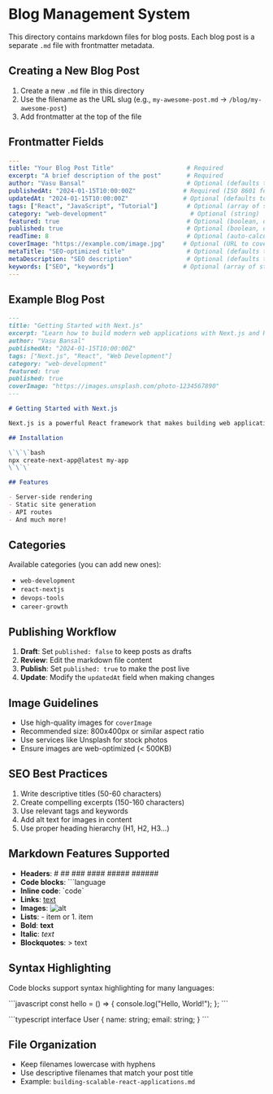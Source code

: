 # Blog Management System

This directory contains markdown files for blog posts. Each blog post is a separate `.md` file with frontmatter metadata.

## Creating a New Blog Post

1. Create a new `.md` file in this directory
2. Use the filename as the URL slug (e.g., `my-awesome-post.md` → `/blog/my-awesome-post`)
3. Add frontmatter at the top of the file

## Frontmatter Fields

```yaml
---
title: "Your Blog Post Title"                    # Required
excerpt: "A brief description of the post"       # Required
author: "Vasu Bansal"                            # Optional (defaults to "Vasu Bansal")
publishedAt: "2024-01-15T10:00:00Z"             # Required (ISO 8601 format)
updatedAt: "2024-01-15T10:00:00Z"               # Optional (defaults to publishedAt)
tags: ["React", "JavaScript", "Tutorial"]        # Optional (array of strings)
category: "web-development"                       # Optional (string)
featured: true                                   # Optional (boolean, defaults to false)
published: true                                  # Optional (boolean, defaults to true)
readTime: 8                                      # Optional (auto-calculated if not provided)
coverImage: "https://example.com/image.jpg"     # Optional (URL to cover image)
metaTitle: "SEO-optimized title"                 # Optional (defaults to title)
metaDescription: "SEO description"               # Optional (defaults to excerpt)
keywords: ["SEO", "keywords"]                   # Optional (array of strings for SEO)
---
```

## Example Blog Post

```markdown
---
title: "Getting Started with Next.js"
excerpt: "Learn how to build modern web applications with Next.js and React"
author: "Vasu Bansal"
publishedAt: "2024-01-15T10:00:00Z"
tags: ["Next.js", "React", "Web Development"]
category: "web-development"
featured: true
published: true
coverImage: "https://images.unsplash.com/photo-1234567890"
---

# Getting Started with Next.js

Next.js is a powerful React framework that makes building web applications easier...

## Installation

\`\`\`bash
npx create-next-app@latest my-app
\`\`\`

## Features

- Server-side rendering
- Static site generation
- API routes
- And much more!
```

## Categories

Available categories (you can add new ones):
- `web-development`
- `react-nextjs`
- `devops-tools`
- `career-growth`

## Publishing Workflow

1. **Draft**: Set `published: false` to keep posts as drafts
2. **Review**: Edit the markdown file content
3. **Publish**: Set `published: true` to make the post live
4. **Update**: Modify the `updatedAt` field when making changes

## Image Guidelines

- Use high-quality images for `coverImage`
- Recommended size: 800x400px or similar aspect ratio
- Use services like Unsplash for stock photos
- Ensure images are web-optimized (< 500KB)

## SEO Best Practices

1. Write descriptive titles (50-60 characters)
2. Create compelling excerpts (150-160 characters)
3. Use relevant tags and keywords
4. Add alt text for images in content
5. Use proper heading hierarchy (H1, H2, H3...)

## Markdown Features Supported

- **Headers**: # ## ### #### ##### ######
- **Code blocks**: \`\`\`language
- **Inline code**: \`code\`
- **Links**: [text](url)
- **Images**: ![alt](url)
- **Lists**: - item or 1. item
- **Bold**: **text**
- **Italic**: *text*
- **Blockquotes**: > text

## Syntax Highlighting

Code blocks support syntax highlighting for many languages:

\`\`\`javascript
const hello = () => {
  console.log("Hello, World!");
};
\`\`\`

\`\`\`typescript
interface User {
  name: string;
  email: string;
}
\`\`\`

## File Organization

- Keep filenames lowercase with hyphens
- Use descriptive filenames that match your post title
- Example: `building-scalable-react-applications.md`
